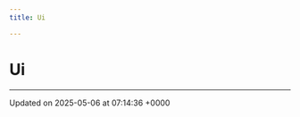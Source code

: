 ```yaml
---
title: Ui

---
```


# Ui








-------------------------------

Updated on 2025-05-06 at 07:14:36 +0000